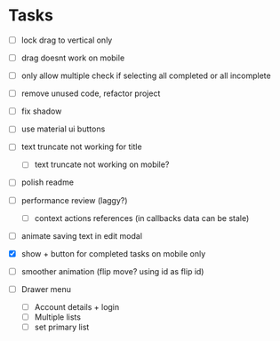 # Tasks

- [ ] lock drag to vertical only

- [ ] drag doesnt work on mobile

- [ ] only allow multiple check if selecting all completed or all incomplete

- [ ] remove unused code, refactor project

- [ ] fix shadow

- [ ] use material ui buttons

- [ ] text truncate not working for title
  - [ ] text truncate not working on mobile?

- [ ] polish readme

- [ ] performance review (laggy?)
  - [ ] context actions references (in callbacks data can be stale)

- [ ] animate saving text in edit modal

- [x] show + button for completed tasks on mobile only


- [ ] smoother animation (flip move? using id as flip id)

- [ ] Drawer menu
  - [ ] Account details + login
  - [ ] Multiple lists
  - [ ] set primary list
